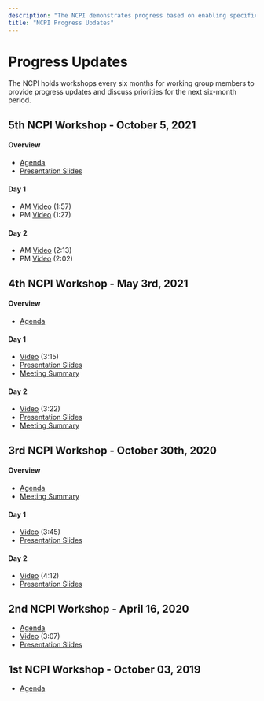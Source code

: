 ```yaml
---
description: "The NCPI demonstrates progress based on enabling specific research use cases every six months."
title: "NCPI Progress Updates"
---
```


# Progress Updates

<hero>The NCPI holds workshops every six months for working group members to provide progress updates and discuss priorities for the next six-month period.</hero>


## 5th NCPI Workshop - October 5, 2021


#### Overview

* [Agenda](https://docs.google.com/document/d/1g-IYYNKn-6jvaT7tEPpdvBt20GT0sWLVNe2OrYoC_1A/edit#)
* [Presentation Slides](https://docs.google.com/presentation/d/1gZ9yfR2rzxYil6QHQxjZ_NGe7WH3NQd4ETRnqLW_iRI/edit#slide=id.gebbbe53de3_0_9)

#### Day 1

* AM [Video](https://youtu.be/FUpb7VEzJ24) (1:57)
* PM [Video](https://youtu.be/_1Y3Rw6uI8c) (1:27)


#### Day 2

* AM [Video](https://www.youtube.com/watch?v=2wBZ_2L9HBE) (2:13)
* PM [Video](https://www.youtube.com/watch?v=svZPWdGT03g) (2:02)



## 4th NCPI Workshop - May 3rd, 2021

#### Overview

* [Agenda](https://docs.google.com/document/d/1w16aFYMk4K8gMS2xHt3DiOfxlpebthHbFSQtfdy350M)

#### Day 1

* [Video](https://cbiit.webex.com/recordingservice/sites/cbiit/recording/8899a02f8e4e1039b7ef00505681aa7a/playback) (3:15)
* [Presentation Slides](https://docs.google.com/presentation/d/1OGnNApHhNyf1qyML9tCw2_-lEMZea0M3e7R5n_GVphA/edit#slide=id.gd851b67b9c_0_982)
* [Meeting Summary](https://docs.google.com/document/d/1_U7QoERBgRs0fsfnsoAg_-27z7DnweREr6UqodK6OVU/edit)

#### Day 2

* [Video](https://cbiit.webex.com/recordingservice/sites/cbiit/recording/e403162f8f171039adbf0050568cfa13/playback) (3:22)
* [Presentation Slides](https://docs.google.com/presentation/d/1_Ydwmyo5mpHqeL3KReHmX0Hn8GxUB9dcIwWlEowF4VA/edit)
* [Meeting Summary](https://docs.google.com/document/d/1CVn-Ug39-ABIWzUJFonf5pUxVyOfk_ODNTOHmcxgYT4/edit)

## 3rd NCPI Workshop - October 30th, 2020 

#### Overview

* [Agenda](https://docs.google.com/document/d/1xNjYzuC7AUsCK81CQi3IOIdLQZrE1yB98hbXuzkHas4/edit)
* [Meeting Summary](https://docs.google.com/document/d/1uqewE_hYjOVJ7jp7tz65Zvr97RazZfiB_ZcytEyf9S4/)

#### Day 1

* [Video](https://youtu.be/8HAxEvakPtk) (3:45)
* [Presentation Slides](https://docs.google.com/presentation/d/1SMG73wwpJI8-uAv7cSZ1dn0wyePUEyLkFhbSBl6-2wE/edit)

#### Day 2

* [Video](https://youtu.be/Tzs1N30q5Z0) (4:12)
* [Presentation Slides](https://docs.google.com/presentation/d/1jkkpjD_CiYfnFM8dRElGBGXth9-1cLsMV7qYgxxAwNM/edit#slide=id.ga6bb340ce7_1_8)

## 2nd NCPI Workshop - April 16, 2020 

* [Agenda](https://docs.google.com/document/d/1NM_fOdbMKRnT-GFZMWYZ7W65Y0UpQ9lE4RekOvbXg9I/edit)
* [Video](https://drive.google.com/file/d/1sk35jfEl6RDApApJIRawfof5wkXpU5O1/view) (3:07)
* [Presentation Slides](https://docs.google.com/presentation/d/1He7naDpPQugrROq8Gh0VjxLiFyDnOuWUukLyToEoNzU/edit?usp=sharing)

## 1st NCPI Workshop - October 03, 2019

* [Agenda](https://docs.google.com/document/d/1lA-pgt5-afpM0Vz5ytIv62BlcQmcB-pGhwXf1CHuHhc/edit?usp=sharing)
